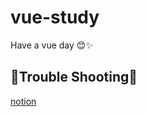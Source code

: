 # vue-study
Have a vue day 😊✨
<br />
## 🚀Trouble Shooting🚀
[notion](https://sequoia-wrist-809.notion.site/Trouble-Shooting-1a9d2ba2c50e4f1eb622fe3e356590f4?pvs=4)
